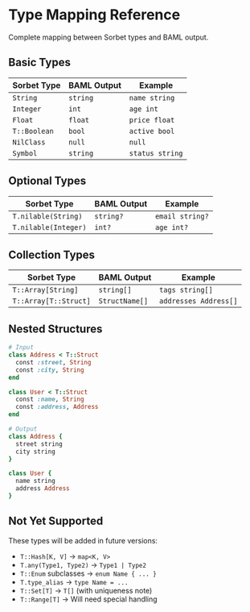 # Type Mapping Reference

Complete mapping between Sorbet types and BAML output.

## Basic Types

| Sorbet Type | BAML Output | Example |
|-------------|-------------|---------|
| `String` | `string` | `name string` |
| `Integer` | `int` | `age int` |
| `Float` | `float` | `price float` |
| `T::Boolean` | `bool` | `active bool` |
| `NilClass` | `null` | `null` |
| `Symbol` | `string` | `status string` |

## Optional Types

| Sorbet Type | BAML Output | Example |
|-------------|-------------|---------|
| `T.nilable(String)` | `string?` | `email string?` |
| `T.nilable(Integer)` | `int?` | `age int?` |

## Collection Types

| Sorbet Type | BAML Output | Example |
|-------------|-------------|---------|
| `T::Array[String]` | `string[]` | `tags string[]` |
| `T::Array[T::Struct]` | `StructName[]` | `addresses Address[]` |

## Nested Structures

```ruby
# Input
class Address < T::Struct
  const :street, String
  const :city, String
end

class User < T::Struct
  const :name, String
  const :address, Address
end

# Output
class Address {
  street string
  city string
}

class User {
  name string
  address Address
}
```

## Not Yet Supported

These types will be added in future versions:

- `T::Hash[K, V]` → `map<K, V>`
- `T.any(Type1, Type2)` → `Type1 | Type2`
- `T::Enum` subclasses → `enum Name { ... }`
- `T.type_alias` → `type Name = ...`
- `T::Set[T]` → `T[]` (with uniqueness note)
- `T::Range[T]` → Will need special handling